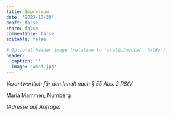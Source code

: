 ```yaml
---
title: Impressum
date: '2023-10-28'
draft: false
share: false
commentable: false
editable: false

# Optional header image (relative to `static/media/` folder).
header:
  caption: ''
  image: 'wood.jpg'
---
```


*Verantwortlich für den Inhalt nach § 55 Abs. 2 RStV*  

Maria Mammen, Nürnberg 

*(Adresse auf Anfrage)*
